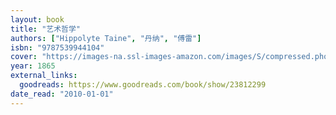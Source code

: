 ```yaml
---
layout: book
title: "艺术哲学"
authors: ["Hippolyte Taine", "丹纳", "傅雷"]
isbn: "9787539944104"
cover: "https://images-na.ssl-images-amazon.com/images/S/compressed.photo.goodreads.com/books/1418484376i/23812299.jpg"
year: 1865
external_links:
  goodreads: https://www.goodreads.com/book/show/23812299
date_read: "2010-01-01"
---
```

